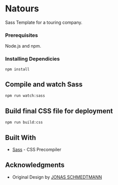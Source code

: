 # Natours
Sass Template for a touring company.

### Prerequisites

Node.js and npm.

### Installing Dependicies

```
npm install
```

## Compile and watch Sass 

```
npm run watch:sass
```

## Build final CSS file for deployment 

```
npm run build:css
```

## Built With
* [Sass](https://sass-lang.com/) - CSS Precompiler
 
## Acknowledgments

* Original Design by [JONAS SCHMEDTMANN](https://codingheroes.io/)
